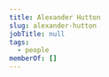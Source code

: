 ```yaml
---
title: Alexander Hutton
slug: alexander-hutton
jobTitle: null
tags:
  - people
memberOf: []
---
```

